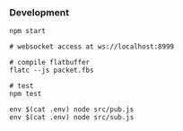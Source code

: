 ### Development

```shell
npm start

# websocket access at ws://localhost:8999

# compile flatbuffer
flatc --js packet.fbs
```

```shell
# test
npm test

env $(cat .env) node src/pub.js
env $(cat .env) node src/sub.js
```
